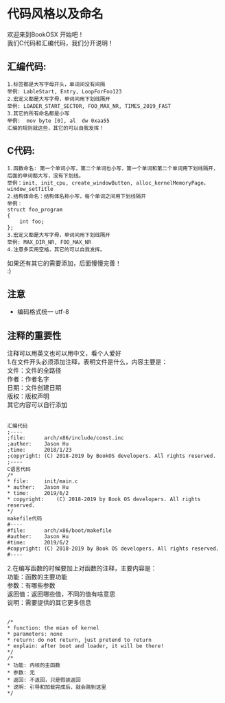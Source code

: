 # 代码风格以及命名
欢迎来到BookOSX
开始吧！  
我们C代码和汇编代码，我们分开说明！  
## 汇编代码:  
    1.标签都是大写字母开头，单词间没有间隔  
    举例: LableStart, Entry, LoopForFoo123    
    2.宏定义都是大写字母，单词间用下划线隔开  
    举例: LOADER_START_SECTOR, FOO_MAX_NR, TIMES_2019_FAST  
    3.其它的所有命名都是小写  
    举例:  mov byte [0], al  dw 0xaa55  
    汇编的规则就这些，其它的可以自我发挥！
## C代码:  
    1.函数命名: 第一个单词小写，第二个单词也小写，第一个单词和第二个单词用下划线隔开，后面的单词都大写，没有下划线。  
    举例：init, init_cpu, create_windowButton, alloc_kernelMemoryPage，window_setTitle  
    2.结构体命名：结构体名称小写，每个单词之间用下划线隔开 
    举例：  
    struct foo_program
    {  
        int foo;  
    }; 
    3.宏定义都是大写字母，单词间用下划线隔开  
    举例: MAX_DIR_NR, FOO_MAX_NR  
    4.注意多实用空格，其它的可以自我发挥。  
如果还有其它的需要添加，后面慢慢完善！  
:)  
## 注意
- 编码格式统一 utf-8  

## 注释的重要性  
注释可以用英文也可以用中文，看个人爱好  
1.在文件开头必须添加注释，表明文件是什么，内容主要是：  
文件：文件的全路径  
作者：作者名字  
日期：文件创建日期  
版权：版权声明  
其它内容可以自行添加  
##  
    汇编代码  
    ;----  
    ;file:      arch/x86/include/const.inc  
    ;auther:    Jason Hu  
    ;time:      2018/1/23  
    ;copyright:	(C) 2018-2019 by BookOS developers. All rights reserved.  
    ;----  
    C语言代码  
    /*  
    * file:		init/main.c  
    * auther:	Jason Hu  
    * time:		2019/6/2  
    * copyright:	(C) 2018-2019 by Book OS developers. All rights reserved.  
    */  
    makefile代码
    #----  
    #file:		arch/x86/boot/makefile  
    #auther: 	Jason Hu  
    #time: 		2019/6/2  
    #copyright:	(C) 2018-2019 by Book OS developers. All rights reserved.  
    #----  

2.在编写函数的时候要加上对函数的注释，主要内容是：  
功能：函数的主要功能  
参数：有哪些参数  
返回值：返回哪些值，不同的值有啥意思  
说明：需要提供的其它更多信息  
##  
    /*
    * function: the mian of kernel
    * parameters: none
    * return: do not return, just pretend to return
    * explain: after boot and loader, it will be there!
    */
    /*
    * 功能: 内核的主函数
    * 参数: 无
    * 返回: 不返回，只是假装返回
    * 说明: 引导和加载完成后，就会跳到这里
    */
